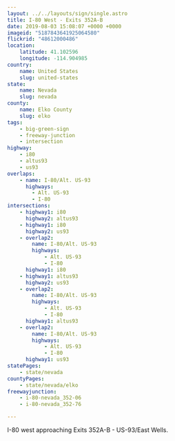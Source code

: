 ```yaml
---
layout: ../../layouts/sign/single.astro
title: I-80 West - Exits 352A-B
date: 2019-08-03 15:08:07 +0000 +0000
imageid: "5187843641925064580"
flickrid: "48612000486"
location:
    latitude: 41.102596
    longitude: -114.904985
country:
    name: United States
    slug: united-states
state:
    name: Nevada
    slug: nevada
county:
    name: Elko County
    slug: elko
tags:
    - big-green-sign
    - freeway-junction
    - intersection
highway:
    - i80
    - altus93
    - us93
overlaps:
    - name: I-80/Alt. US-93
      highways:
        - Alt. US-93
        - I-80
intersections:
    - highway1: i80
      highway2: altus93
    - highway1: i80
      highway2: us93
    - overlap2:
        name: I-80/Alt. US-93
        highways:
            - Alt. US-93
            - I-80
      highway1: i80
    - highway1: altus93
      highway2: us93
    - overlap2:
        name: I-80/Alt. US-93
        highways:
            - Alt. US-93
            - I-80
      highway1: altus93
    - overlap2:
        name: I-80/Alt. US-93
        highways:
            - Alt. US-93
            - I-80
      highway1: us93
statePages:
    - state/nevada
countyPages:
    - state/nevada/elko
freewayjunction:
    - i-80-nevada_352-06
    - i-80-nevada_352-76

---
```

I-80 west approaching Exits 352A-B - US-93/East Wells.